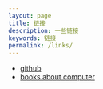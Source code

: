 ```yaml
---
layout: page
title: 链接
description: 一些链接
keywords: 链接
permalink: /links/
---
```


<ul>
<li><a href="https://github.com/vire-zhang/">github</a></li>
<li><a href="http://bestcbooks.com/">books about computer</a></li>
</ul>
